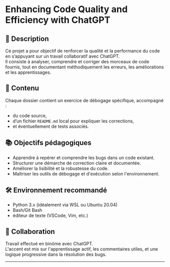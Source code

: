 # Enhancing Code Quality and Efficiency with ChatGPT

## 🧠 Description

Ce projet a pour objectif de renforcer la qualité et la performance du code en s’appuyant sur un travail collaboratif avec ChatGPT.  
Il consiste à analyser, comprendre et corriger des morceaux de code fournis, tout en documentant méthodiquement les erreurs, les améliorations et les apprentissages.

## 🧩 Contenu

Chaque dossier contient un exercice de débogage spécifique, accompagné :
- du code source,
- d’un fichier `README.md` local pour expliquer les corrections,
- et éventuellement de tests associés.

## 📚 Objectifs pédagogiques

- Apprendre à repérer et comprendre les bugs dans un code existant.
- Structurer une démarche de correction claire et documentée.
- Améliorer la lisibilité et la robustesse du code.
- Maîtriser les outils de débogage et d'exécution selon l'environnement.

## 🛠 Environnement recommandé

- Python 3.x (idéalement via WSL ou Ubuntu 20.04)
- Bash/Git Bash
- éditeur de texte (VSCode, Vim, etc.)

## 👥 Collaboration

Travail effectué en binôme avec ChatGPT.  
L'accent est mis sur l'apprentissage actif, les commentaires utiles, et une logique progressive dans la résolution des bugs.

---
